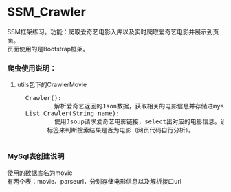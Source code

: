 # SSM_Crawler
SSM框架练习。功能：爬取爱奇艺电影入库以及实时爬取爱奇艺电影并展示到页面。<br/>
页面使用的是Bootstrap框架。
### 爬虫使用说明：
1. utils包下的CrawlerMovie<br/>
<pre>     Crawler():
             解析爱奇艺返回的Json数据，获取相关的电影信息并存储进mysql数据库。
     List<Movie> Crawler(String name):
             使用Jsoup请求爱奇艺电影链接，select出对应的电影信息。通过带有“评分”
           标签来判断搜索结果是否为电影（网页代码自行分析）。
          
</pre>
### MySql表创建说明
使用的数据库名为movie<br/>
有两个表：movie、parseurl，分别存储电影信息以及解析接口url<br/>
